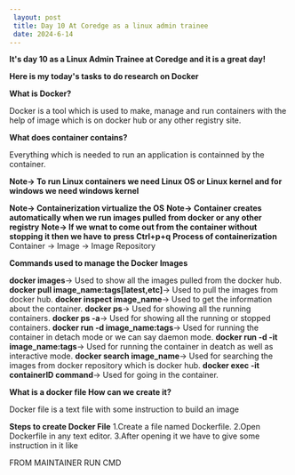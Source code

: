 ```yaml
---
 layout: post
 title: Day 10 At Coredge as a linux admin trainee
 date: 2024-6-14
---
```


**It's day 10 as a Linux Admin Trainee at Coredge and it is a great day!**

**Here is my today's tasks to do research on Docker**

**What is Docker?**

Docker is a tool which is used to  make, manage and run containers with the help of image which is on docker hub or any other registry site.

**What does container contains?**

Everything which is needed to run an application is containned by the container.

**Note-> To run Linux containers we need Linux OS or Linux kernel and for windows we need windows kernel**

**Note-> Containerization virtualize the OS**
**Note-> Container creates automatically when we run images pulled from docker or any other registry**
**Note-> If we wnat to come out from the container without stopping it then we have to press Ctrl+p+q**
**Process of containerization**
Container -> Image -> Image Repository

**Commands used to manage the Docker Images**

**docker images**-> Used to show all the images pulled from the docker hub.
**docker pull image_name:tags[latest,etc]**-> Used to pull the images from docker hub.
**docker inspect image_name**-> Used to get the information about the container.
**docker ps**-> Used for showing all the running containers.
**docker ps -a**-> Used for showing all the running or stopped containers.
**docker run -d image_name:tags**-> Used for running the container in detach mode or we can say daemon mode.
**docker run -d -it image_name:tags**-> Used for running the container in deatch as well as interactive mode.
**docker search image_name**-> Used for searching the images from docker repository which is docker hub.
**docker exec -it containerID command**-> Used for going in the container.

**What is a docker file How can we create it?**

Docker file is a text file with some instruction to build an image

**Steps to create Docker File**
1.Create a file named Dockerfile.
2.Open Dockerfile in any text editor.
3.After opening it we have to give some instruction in it like 

FROM <baseimage>
MAINTAINER <NameOfTheMaintainer>
RUN <commandwhichyouwanttorunwhentheimageisbuild>
CMD <commandwhichyouwanttorunwhenanypersonsendstherequesttoitsIP>



